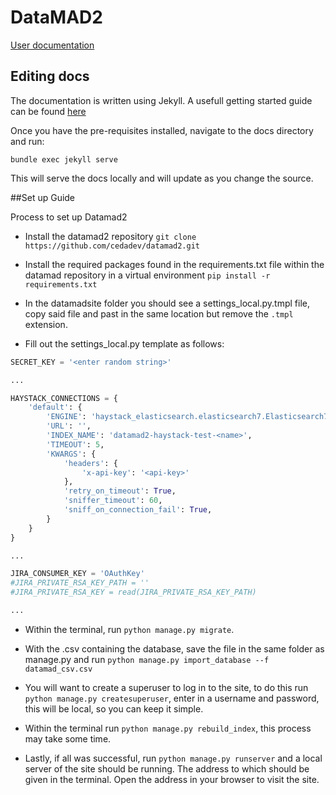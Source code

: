 # DataMAD2

[User documentation](https://cedadev.github.io/datamad2/)

## Editing docs

The documentation is written using Jekyll. A usefull getting started guide
can be found [here](https://jekyllrb.com/docs/step-by-step/01-setup/)

Once you have the pre-requisites installed, navigate to the docs directory and run:

`bundle exec jekyll serve`

This will serve the docs locally and will update as you change the source.

##Set up Guide

Process to set up Datamad2

- Install the datamad2 repository `git clone https://github.com/cedadev/datamad2.git`
   

- Install the required packages found in the requirements.txt file within the datamad repository in a virtual
   environment `pip install -r requirements.txt`
   

- In the datamadsite folder you should see a settings_local.py.tmpl file, copy said file and past in the same
location but remove the `.tmpl` extension.
   

- Fill out the settings_local.py template as follows:
```py
SECRET_KEY = '<enter random string>'

...

HAYSTACK_CONNECTIONS = {
    'default': {
        'ENGINE': 'haystack_elasticsearch.elasticsearch7.Elasticsearch7SearchEngine',
        'URL': '',
        'INDEX_NAME': 'datamad2-haystack-test-<name>',
        'TIMEOUT': 5,
        'KWARGS': {
            'headers': {
                'x-api-key': '<api-key>'
            },
            'retry_on_timeout': True,
            'sniffer_timeout': 60,
            'sniff_on_connection_fail': True,
        }
    }
}

...

JIRA_CONSUMER_KEY = 'OAuthKey'
#JIRA_PRIVATE_RSA_KEY_PATH = ''
#JIRA_PRIVATE_RSA_KEY = read(JIRA_PRIVATE_RSA_KEY_PATH)

...
```

- Within the terminal, run `python manage.py migrate`.


- With the .csv containing the database, save the file in the same folder as manage.py and run 
`python manage.py import_database --f datamad_csv.csv`
  

- You will want to create a superuser to log in to the site, to do this run `python manage.py createsuperuser`, enter
in a username and password, this will be local, so you can keep it simple.
   

- Within the terminal run `python manage.py rebuild_index`, this process may take some time.





- Lastly, if all was successful, run `python manage.py runserver` and a local server of the site should be running. The
address to which should be given in the terminal. Open the address in your browser to visit the site.
   